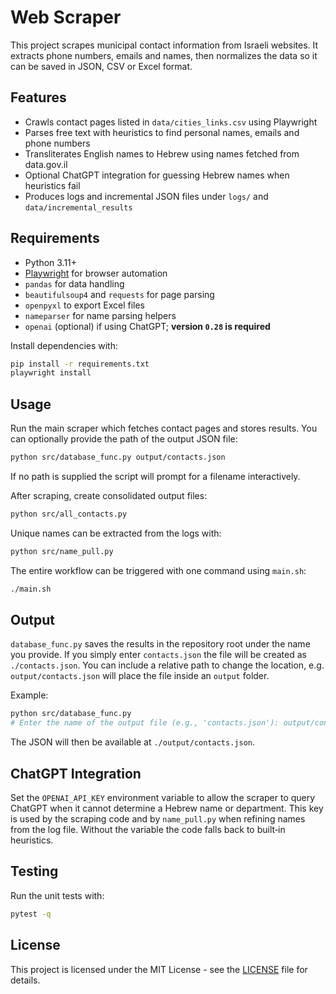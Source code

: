 # Web Scraper

This project scrapes municipal contact information from Israeli websites. It extracts phone numbers, emails and names, then normalizes the data so it can be saved in JSON, CSV or Excel format.

## Features

- Crawls contact pages listed in `data/cities_links.csv` using Playwright
- Parses free text with heuristics to find personal names, emails and phone numbers
- Transliterates English names to Hebrew using names fetched from data.gov.il
- Optional ChatGPT integration for guessing Hebrew names when heuristics fail
- Produces logs and incremental JSON files under `logs/` and `data/incremental_results`

## Requirements

- Python 3.11+
- [Playwright](https://playwright.dev/python/) for browser automation
- `pandas` for data handling
- `beautifulsoup4` and `requests` for page parsing
- `openpyxl` to export Excel files
- `nameparser` for name parsing helpers
- `openai` (optional) if using ChatGPT; **version `0.28` is required**

Install dependencies with:

```bash
pip install -r requirements.txt
playwright install
```

## Usage

Run the main scraper which fetches contact pages and stores results. You can
optionally provide the path of the output JSON file:

```bash
python src/database_func.py output/contacts.json
```
If no path is supplied the script will prompt for a filename interactively.

After scraping, create consolidated output files:

```bash
python src/all_contacts.py
```

Unique names can be extracted from the logs with:

```bash
python src/name_pull.py
```

The entire workflow can be triggered with one command using `main.sh`:

```bash
./main.sh
```

## Output

`database_func.py` saves the results in the repository root under the name you
provide. If you simply enter `contacts.json` the file will be created as
`./contacts.json`. You can include a relative path to change the location, e.g.
`output/contacts.json` will place the file inside an `output` folder.

Example:

```bash
python src/database_func.py
# Enter the name of the output file (e.g., 'contacts.json'): output/contacts.json
```

The JSON will then be available at `./output/contacts.json`.

## ChatGPT Integration

Set the `OPENAI_API_KEY` environment variable to allow the scraper to query ChatGPT when it cannot determine a Hebrew name or department. This key is used by the scraping code and by `name_pull.py` when refining names from the log file. Without the variable the code falls back to built‑in heuristics.

## Testing

Run the unit tests with:

```bash
pytest -q
```

## License

This project is licensed under the MIT License - see the [LICENSE](LICENSE) file for details.